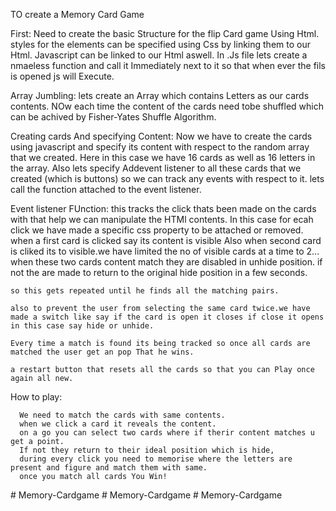 TO create a Memory Card Game

First: 
    Need to create the basic Structure for the flip Card game Using Html.
    styles for the elements can be specified using Css by linking them to our Html.
    Javascript can be linked to our Html aswell.
    In .Js file lets create a nmaeless function and call it Immediately next to it
    so that when ever the fils is opened js will Execute.

Array Jumbling:
    lets create an Array which contains Letters as our cards contents.
    NOw each time the content of the cards need tobe shuffled which can be achived by Fisher-Yates Shuffle Algorithm.

Creating cards And specifying Content:
    Now we have to create the cards using javascript and specify its content with respect to the random array that we created.
    Here in this case we have 16 cards as well as 16 letters in the array.
    Also lets specify Addevent listener to all these cards that we created (which is buttons)
    so we can track any events with respect to it.
    lets call the function attached to the event listener.

Event listener FUnction:
    this tracks the click thats been made on the cards with that help we can manipulate the HTMl contents.
    In this case for ecah click we have made a specific css property to be attached or removed.
    when a first card is clicked say its content is visible Also when second card is cliked its to visible.we have limited the no of visible cards at a time to 2...
    when these two cards content match they are disabled in unhide position.
    if not the are made to return to the original hide position in a few seconds.

    so this gets repeated until he finds all the matching pairs.

    also to prevent the user from selecting the same card twice.we have made a switch like say if the card is open it closes if close it opens in this case say hide or unhide.

    Every time a match is found its being tracked so once all cards are matched the user get an pop That he wins.

    a restart button that resets all the cards so that you can Play once again all new.

How to play:

      We need to match the cards with same contents.
      when we click a card it reveals the content.
      on a go you can select two cards where if therir content matches u get a point.
      If not they return to their ideal position which is hide,
      during every click you need to memorise where the letters are present and figure and match them with same.
      once you match all cards You Win!




     




  




    


#   M e m o r y - C a r d g a m e  
 #   M e m o r y - C a r d g a m e  
 #   M e m o r y - C a r d g a m e  
 